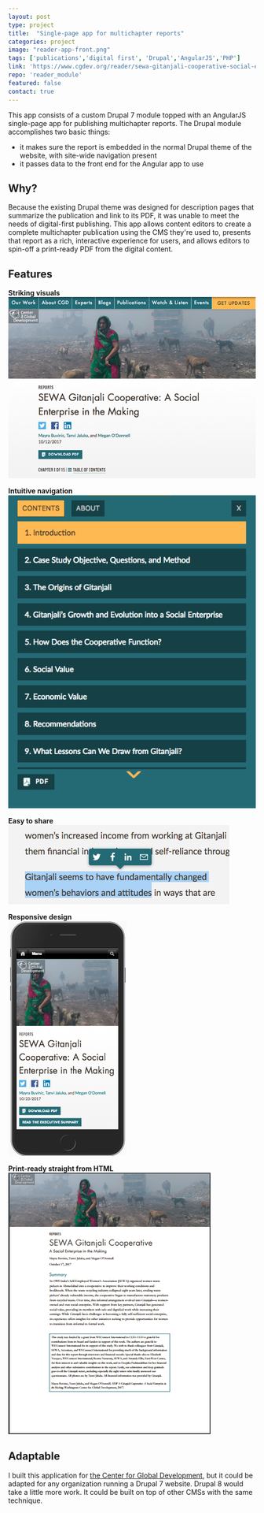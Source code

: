 ```yaml
---
layout: post
type: project
title:  "Single-page app for multichapter reports"
categories: project
image: "reader-app-front.png"
tags: ['publications','digital first', 'Drupal','AngularJS','PHP']
link: 'https://www.cgdev.org/reader/sewa-gitanjali-cooperative-social-enterprise-making'
repo: 'reader_module'
featured: false
contact: true
---
```


This app consists of a custom Drupal 7 module topped with an AngularJS single-page app for publishing multichapter reports. The Drupal module accomplishes two basic things:

* it makes sure the report is embedded in the normal Drupal theme of the website, with site-wide navigation present
* it passes data to the front end for the Angular app to use

## Why?
Because the existing Drupal theme was designed for description pages that summarize the publication and link to its PDF, it was unable to meet the needs of digital-first publishing. This app allows content editors to create a complete multichapter publication using the CMS they're used to, presents that report as a rich, interactive experience for users, and allows editors to spin-off a print-ready PDF from the digital content.

## Features
**Striking visuals** <br />
![First page of publication](/assets/readme-1.png)

**Intuitive navigation** <br />
![Online contents of publication](/assets/readme-2.png)

**Easy to share** <br />
![Highlight text to share on social media](/assets/reader-app-share.png)

**Responsive design** <br />
![Publication rendered on smartphone](/assets/reader-app-mobile.png)

**Print-ready straight from HTML** <br />
![Print first page](/assets/readme-3.png)

## Adaptable
I built this application for [the Center for Global Development](https://www.cgdev.org), but it could be adapted for any organization running a Drupal 7 website. Drupal 8 would take a little more work. It could be built on top of other CMSs with the same technique.